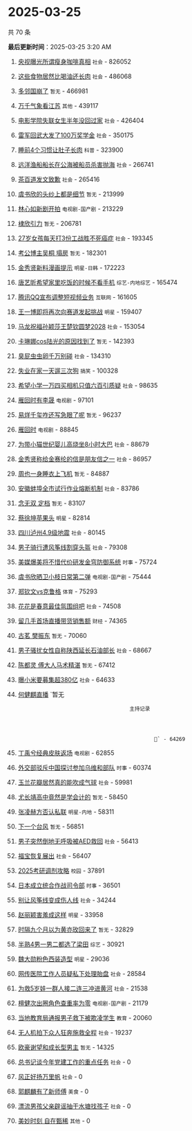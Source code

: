 # 2025-03-25

共 70 条


<!-- BEGIN -->

**最后更新时间**：2025-03-25 3:20 AM
1. [央视曝光所谓瘦身咖啡真相](https://m.weibo.cn/search?containerid=100103type%3D1%26t%3D10%26q%3D%23%E5%A4%AE%E8%A7%86%E6%9B%9D%E5%85%89%E6%89%80%E8%B0%93%E7%98%A6%E8%BA%AB%E5%92%96%E5%95%A1%E7%9C%9F%E7%9B%B8%23&stream_entry_id=31&isnewpage=1&extparam=seat%3D1%26c_type%3D31%26lcate%3D5001%26cate%3D5001%26band_rank%3D1%26realpos%3D1%26dgr%3D0%26flag%3D0%26q%3D%2523%25E5%25A4%25AE%25E8%25A7%2586%25E6%259B%259D%25E5%2585%2589%25E6%2589%2580%25E8%25B0%2593%25E7%2598%25A6%25E8%25BA%25AB%25E5%2592%2596%25E5%2595%25A1%25E7%259C%259F%25E7%259B%25B8%2523%26pos%3D0%26filter_type%3Drealtimehot%26stream_entry_id%3D31%26display_time%3D1742834021%26pre_seqid%3D174283402166301330195118) `社会` - 826052
2. [这些食物居然比喝油还长肉](https://m.weibo.cn/search?containerid=100103type%3D1%26t%3D10%26q%3D%23%E8%BF%99%E4%BA%9B%E9%A3%9F%E7%89%A9%E5%B1%85%E7%84%B6%E6%AF%94%E5%96%9D%E6%B2%B9%E8%BF%98%E9%95%BF%E8%82%89%23&stream_entry_id=31&isnewpage=1&extparam=seat%3D1%26c_type%3D31%26lcate%3D5001%26cate%3D5001%26band_rank%3D7%26realpos%3D7%26dgr%3D0%26flag%3D1%26q%3D%2523%25E8%25BF%2599%25E4%25BA%259B%25E9%25A3%259F%25E7%2589%25A9%25E5%25B1%2585%25E7%2584%25B6%25E6%25AF%2594%25E5%2596%259D%25E6%25B2%25B9%25E8%25BF%2598%25E9%2595%25BF%25E8%2582%2589%2523%26pos%3D6%26filter_type%3Drealtimehot%26stream_entry_id%3D31%26display_time%3D1742834021%26pre_seqid%3D174283402166301330195118) `社会` - 486068
3. [多邻国崩了](https://m.weibo.cn/search?containerid=100103type%3D1%26t%3D10%26q%3D%E5%A4%9A%E9%82%BB%E5%9B%BD%E5%B4%A9%E4%BA%86&stream_entry_id=31&isnewpage=1&extparam=seat%3D1%26c_type%3D31%26lcate%3D5001%26cate%3D5001%26band_rank%3D2%26realpos%3D2%26dgr%3D0%26flag%3D2%26q%3D%25E5%25A4%259A%25E9%2582%25BB%25E5%259B%25BD%25E5%25B4%25A9%25E4%25BA%2586%26pos%3D1%26filter_type%3Drealtimehot%26stream_entry_id%3D31%26display_time%3D1742834021%26pre_seqid%3D174283402166301330195118) `暂无` - 466981
4. [万千气象看江苏](https://m.weibo.cn/search?containerid=100103type%3D1%26t%3D10%26q%3D%23%E4%B8%87%E5%8D%83%E6%B0%94%E8%B1%A1%E7%9C%8B%E6%B1%9F%E8%8B%8F%23&stream_entry_id=31&isnewpage=1&extparam=seat%3D1%26c_type%3D31%26lcate%3D5001%26cate%3D5001%26band_rank%3D3%26realpos%3D3%26dgr%3D0%26flag%3D0%26q%3D%2523%25E4%25B8%2587%25E5%258D%2583%25E6%25B0%2594%25E8%25B1%25A1%25E7%259C%258B%25E6%25B1%259F%25E8%258B%258F%2523%26pos%3D2%26filter_type%3Drealtimehot%26stream_entry_id%3D31%26display_time%3D1742834021%26pre_seqid%3D174283402166301330195118) `其他` - 439117
5. [电影学院失联女生半年没回过家](https://m.weibo.cn/search?containerid=100103type%3D1%26t%3D10%26q%3D%23%E7%94%B5%E5%BD%B1%E5%AD%A6%E9%99%A2%E5%A4%B1%E8%81%94%E5%A5%B3%E7%94%9F%E5%8D%8A%E5%B9%B4%E6%B2%A1%E5%9B%9E%E8%BF%87%E5%AE%B6%23&stream_entry_id=31&isnewpage=1&extparam=seat%3D1%26c_type%3D31%26lcate%3D5001%26cate%3D5001%26band_rank%3D4%26realpos%3D4%26dgr%3D0%26flag%3D0%26q%3D%2523%25E7%2594%25B5%25E5%25BD%25B1%25E5%25AD%25A6%25E9%2599%25A2%25E5%25A4%25B1%25E8%2581%2594%25E5%25A5%25B3%25E7%2594%259F%25E5%258D%258A%25E5%25B9%25B4%25E6%25B2%25A1%25E5%259B%259E%25E8%25BF%2587%25E5%25AE%25B6%2523%26pos%3D3%26filter_type%3Drealtimehot%26stream_entry_id%3D31%26display_time%3D1742834021%26pre_seqid%3D174283402166301330195118) `社会` - 426404
6. [雷军回武大发了100万奖学金](https://m.weibo.cn/search?containerid=100103type%3D1%26t%3D10%26q%3D%23%E9%9B%B7%E5%86%9B%E5%9B%9E%E6%AD%A6%E5%A4%A7%E5%8F%91%E4%BA%86100%E4%B8%87%E5%A5%96%E5%AD%A6%E9%87%91%23&stream_entry_id=31&isnewpage=1&extparam=seat%3D1%26c_type%3D31%26lcate%3D5001%26cate%3D5001%26band_rank%3D5%26realpos%3D5%26dgr%3D0%26flag%3D1%26q%3D%2523%25E9%259B%25B7%25E5%2586%259B%25E5%259B%259E%25E6%25AD%25A6%25E5%25A4%25A7%25E5%258F%2591%25E4%25BA%2586100%25E4%25B8%2587%25E5%25A5%2596%25E5%25AD%25A6%25E9%2587%2591%2523%26pos%3D4%26filter_type%3Drealtimehot%26stream_entry_id%3D31%26display_time%3D1742834021%26pre_seqid%3D174283402166301330195118) `社会` - 350175
7. [睡前4个习惯让肚子长肉](https://m.weibo.cn/search?containerid=100103type%3D1%26t%3D10%26q%3D%23%E7%9D%A1%E5%89%8D4%E4%B8%AA%E4%B9%A0%E6%83%AF%E8%AE%A9%E8%82%9A%E5%AD%90%E9%95%BF%E8%82%89%23&stream_entry_id=31&isnewpage=1&extparam=seat%3D1%26c_type%3D31%26lcate%3D5001%26cate%3D5001%26band_rank%3D6%26realpos%3D6%26dgr%3D0%26flag%3D0%26q%3D%2523%25E7%259D%25A1%25E5%2589%258D4%25E4%25B8%25AA%25E4%25B9%25A0%25E6%2583%25AF%25E8%25AE%25A9%25E8%2582%259A%25E5%25AD%2590%25E9%2595%25BF%25E8%2582%2589%2523%26pos%3D5%26filter_type%3Drealtimehot%26stream_entry_id%3D31%26display_time%3D1742834021%26pre_seqid%3D174283402166301330195118) `科普` - 323900
8. [远洋渔船船长在公海被船员杀害抛海](https://m.weibo.cn/search?containerid=100103type%3D1%26t%3D10%26q%3D%23%E8%BF%9C%E6%B4%8B%E6%B8%94%E8%88%B9%E8%88%B9%E9%95%BF%E5%9C%A8%E5%85%AC%E6%B5%B7%E8%A2%AB%E8%88%B9%E5%91%98%E6%9D%80%E5%AE%B3%E6%8A%9B%E6%B5%B7%23&stream_entry_id=31&isnewpage=1&extparam=seat%3D1%26c_type%3D31%26lcate%3D5001%26cate%3D5001%26band_rank%3D16%26realpos%3D16%26dgr%3D0%26flag%3D1%26q%3D%2523%25E8%25BF%259C%25E6%25B4%258B%25E6%25B8%2594%25E8%2588%25B9%25E8%2588%25B9%25E9%2595%25BF%25E5%259C%25A8%25E5%2585%25AC%25E6%25B5%25B7%25E8%25A2%25AB%25E8%2588%25B9%25E5%2591%2598%25E6%259D%2580%25E5%25AE%25B3%25E6%258A%259B%25E6%25B5%25B7%2523%26pos%3D15%26filter_type%3Drealtimehot%26stream_entry_id%3D31%26display_time%3D1742834021%26pre_seqid%3D174283402166301330195118) `社会` - 266741
9. [茶百道发文致歉](https://m.weibo.cn/search?containerid=100103type%3D1%26t%3D10%26q%3D%23%E8%8C%B6%E7%99%BE%E9%81%93%E5%8F%91%E6%96%87%E8%87%B4%E6%AD%89%23&stream_entry_id=31&isnewpage=1&extparam=seat%3D1%26c_type%3D31%26lcate%3D5001%26cate%3D5001%26band_rank%3D8%26realpos%3D8%26dgr%3D0%26flag%3D0%26q%3D%2523%25E8%258C%25B6%25E7%2599%25BE%25E9%2581%2593%25E5%258F%2591%25E6%2596%2587%25E8%2587%25B4%25E6%25AD%2589%2523%26pos%3D7%26filter_type%3Drealtimehot%26stream_entry_id%3D31%26display_time%3D1742834021%26pre_seqid%3D174283402166301330195118) `社会` - 265416
10. [虞书欣的头纱上都是细节](https://m.weibo.cn/search?containerid=100103type%3D1%26t%3D10%26q%3D%E8%99%9E%E4%B9%A6%E6%AC%A3%E7%9A%84%E5%A4%B4%E7%BA%B1%E4%B8%8A%E9%83%BD%E6%98%AF%E7%BB%86%E8%8A%82&stream_entry_id=31&isnewpage=1&extparam=seat%3D1%26c_type%3D31%26lcate%3D5001%26cate%3D5001%26band_rank%3D9%26realpos%3D9%26dgr%3D0%26flag%3D2%26q%3D%25E8%2599%259E%25E4%25B9%25A6%25E6%25AC%25A3%25E7%259A%2584%25E5%25A4%25B4%25E7%25BA%25B1%25E4%25B8%258A%25E9%2583%25BD%25E6%2598%25AF%25E7%25BB%2586%25E8%258A%2582%26pos%3D8%26filter_type%3Drealtimehot%26stream_entry_id%3D31%26display_time%3D1742834021%26pre_seqid%3D174283402166301330195118) `暂无` - 213999
11. [林心如新剧开拍](https://m.weibo.cn/search?containerid=100103type%3D1%26t%3D10%26q%3D%23%E6%9E%97%E5%BF%83%E5%A6%82%E6%96%B0%E5%89%A7%E5%BC%80%E6%8B%8D%23&stream_entry_id=31&isnewpage=1&extparam=seat%3D1%26c_type%3D31%26lcate%3D5001%26cate%3D5001%26band_rank%3D10%26realpos%3D10%26dgr%3D0%26flag%3D1%26q%3D%2523%25E6%259E%2597%25E5%25BF%2583%25E5%25A6%2582%25E6%2596%25B0%25E5%2589%25A7%25E5%25BC%2580%25E6%258B%258D%2523%26pos%3D9%26filter_type%3Drealtimehot%26stream_entry_id%3D31%26display_time%3D1742834021%26pre_seqid%3D174283402166301330195118) `电视剧-国产剧` - 213229
12. [棣欣引力](https://m.weibo.cn/search?containerid=100103type%3D1%26t%3D10%26q%3D%E6%A3%A3%E6%AC%A3%E5%BC%95%E5%8A%9B&stream_entry_id=31&isnewpage=1&extparam=seat%3D1%26c_type%3D31%26lcate%3D5001%26cate%3D5001%26band_rank%3D11%26realpos%3D11%26dgr%3D0%26flag%3D2%26q%3D%25E6%25A3%25A3%25E6%25AC%25A3%25E5%25BC%2595%25E5%258A%259B%26pos%3D10%26filter_type%3Drealtimehot%26stream_entry_id%3D31%26display_time%3D1742834021%26pre_seqid%3D174283402166301330195118) `暂无` - 206781
13. [27岁女孩每天打3份工战胜不死癌症](https://m.weibo.cn/search?containerid=100103type%3D1%26t%3D10%26q%3D%2327%E5%B2%81%E5%A5%B3%E5%AD%A9%E6%AF%8F%E5%A4%A9%E6%89%933%E4%BB%BD%E5%B7%A5%E6%88%98%E8%83%9C%E4%B8%8D%E6%AD%BB%E7%99%8C%E7%97%87%23&stream_entry_id=31&isnewpage=1&extparam=seat%3D1%26c_type%3D31%26lcate%3D5001%26cate%3D5001%26band_rank%3D12%26realpos%3D12%26dgr%3D0%26flag%3D2%26q%3D%252327%25E5%25B2%2581%25E5%25A5%25B3%25E5%25AD%25A9%25E6%25AF%258F%25E5%25A4%25A9%25E6%2589%25933%25E4%25BB%25BD%25E5%25B7%25A5%25E6%2588%2598%25E8%2583%259C%25E4%25B8%258D%25E6%25AD%25BB%25E7%2599%258C%25E7%2597%2587%2523%26pos%3D11%26filter_type%3Drealtimehot%26stream_entry_id%3D31%26display_time%3D1742834021%26pre_seqid%3D174283402166301330195118) `社会` - 193345
14. [考公博主吴桐 塌房](https://m.weibo.cn/search?containerid=100103type%3D1%26t%3D10%26q%3D%E8%80%83%E5%85%AC%E5%8D%9A%E4%B8%BB%E5%90%B4%E6%A1%90+%E5%A1%8C%E6%88%BF&stream_entry_id=31&isnewpage=1&extparam=seat%3D1%26c_type%3D31%26lcate%3D5001%26cate%3D5001%26band_rank%3D13%26realpos%3D13%26dgr%3D0%26flag%3D2%26q%3D%25E8%2580%2583%25E5%2585%25AC%25E5%258D%259A%25E4%25B8%25BB%25E5%2590%25B4%25E6%25A1%2590%2520%25E5%25A1%258C%25E6%2588%25BF%26pos%3D12%26filter_type%3Drealtimehot%26stream_entry_id%3D31%26display_time%3D1742834021%26pre_seqid%3D174283402166301330195118) `暂无` - 182301
15. [金秀贤新料漫画提示](https://m.weibo.cn/search?containerid=100103type%3D1%26t%3D10%26q%3D%23%E9%87%91%E7%A7%80%E8%B4%A4%E6%96%B0%E6%96%99%E6%BC%AB%E7%94%BB%E6%8F%90%E7%A4%BA%23&stream_entry_id=31&isnewpage=1&extparam=seat%3D1%26c_type%3D31%26lcate%3D5001%26cate%3D5001%26band_rank%3D14%26realpos%3D14%26dgr%3D0%26flag%3D0%26q%3D%2523%25E9%2587%2591%25E7%25A7%2580%25E8%25B4%25A4%25E6%2596%25B0%25E6%2596%2599%25E6%25BC%25AB%25E7%2594%25BB%25E6%258F%2590%25E7%25A4%25BA%2523%26pos%3D13%26filter_type%3Drealtimehot%26stream_entry_id%3D31%26display_time%3D1742834021%26pre_seqid%3D174283402166301330195118) `明星-日韩` - 172223
16. [唐艺昕希望家里吃饭的时候不看手机](https://m.weibo.cn/search?containerid=100103type%3D1%26t%3D10%26q%3D%E5%94%90%E8%89%BA%E6%98%95%E5%B8%8C%E6%9C%9B%E5%AE%B6%E9%87%8C%E5%90%83%E9%A5%AD%E7%9A%84%E6%97%B6%E5%80%99%E4%B8%8D%E7%9C%8B%E6%89%8B%E6%9C%BA&stream_entry_id=31&isnewpage=1&extparam=seat%3D1%26c_type%3D31%26lcate%3D5001%26cate%3D5001%26band_rank%3D15%26realpos%3D15%26dgr%3D0%26flag%3D0%26q%3D%25E5%2594%2590%25E8%2589%25BA%25E6%2598%2595%25E5%25B8%258C%25E6%259C%259B%25E5%25AE%25B6%25E9%2587%258C%25E5%2590%2583%25E9%25A5%25AD%25E7%259A%2584%25E6%2597%25B6%25E5%2580%2599%25E4%25B8%258D%25E7%259C%258B%25E6%2589%258B%25E6%259C%25BA%26pos%3D14%26filter_type%3Drealtimehot%26stream_entry_id%3D31%26display_time%3D1742834021%26pre_seqid%3D174283402166301330195118) `综艺-内地综艺` - 165474
17. [腾讯QQ宣布调整短视频业务](https://m.weibo.cn/search?containerid=100103type%3D1%26t%3D10%26q%3D%23%E8%85%BE%E8%AE%AFQQ%E5%AE%A3%E5%B8%83%E8%B0%83%E6%95%B4%E7%9F%AD%E8%A7%86%E9%A2%91%E4%B8%9A%E5%8A%A1%23&stream_entry_id=31&isnewpage=1&extparam=seat%3D1%26c_type%3D31%26lcate%3D5001%26cate%3D5001%26band_rank%3D17%26realpos%3D17%26dgr%3D0%26flag%3D1%26q%3D%2523%25E8%2585%25BE%25E8%25AE%25AFQQ%25E5%25AE%25A3%25E5%25B8%2583%25E8%25B0%2583%25E6%2595%25B4%25E7%259F%25AD%25E8%25A7%2586%25E9%25A2%2591%25E4%25B8%259A%25E5%258A%25A1%2523%26pos%3D16%26filter_type%3Drealtimehot%26stream_entry_id%3D31%26display_time%3D1742834021%26pre_seqid%3D174283402166301330195118) `互联网` - 161605
18. [王一博即将再次向赛道发起挑战](https://m.weibo.cn/search?containerid=100103type%3D1%26t%3D10%26q%3D%23%E7%8E%8B%E4%B8%80%E5%8D%9A%E5%8D%B3%E5%B0%86%E5%86%8D%E6%AC%A1%E5%90%91%E8%B5%9B%E9%81%93%E5%8F%91%E8%B5%B7%E6%8C%91%E6%88%98%23&stream_entry_id=31&isnewpage=1&extparam=seat%3D1%26c_type%3D31%26lcate%3D5001%26cate%3D5001%26band_rank%3D18%26realpos%3D18%26dgr%3D0%26flag%3D1%26q%3D%2523%25E7%258E%258B%25E4%25B8%2580%25E5%258D%259A%25E5%258D%25B3%25E5%25B0%2586%25E5%2586%258D%25E6%25AC%25A1%25E5%2590%2591%25E8%25B5%259B%25E9%2581%2593%25E5%258F%2591%25E8%25B5%25B7%25E6%258C%2591%25E6%2588%2598%2523%26pos%3D17%26filter_type%3Drealtimehot%26stream_entry_id%3D31%26display_time%3D1742834021%26pre_seqid%3D174283402166301330195118) `明星` - 159407
19. [马龙祝福孙颖莎王楚钦圆梦2028](https://m.weibo.cn/search?containerid=100103type%3D1%26t%3D10%26q%3D%23%E9%A9%AC%E9%BE%99%E7%A5%9D%E7%A6%8F%E5%AD%99%E9%A2%96%E8%8E%8E%E7%8E%8B%E6%A5%9A%E9%92%A6%E5%9C%86%E6%A2%A62028%23&stream_entry_id=31&isnewpage=1&extparam=seat%3D1%26c_type%3D31%26lcate%3D5001%26cate%3D5001%26band_rank%3D19%26realpos%3D19%26dgr%3D0%26flag%3D0%26q%3D%2523%25E9%25A9%25AC%25E9%25BE%2599%25E7%25A5%259D%25E7%25A6%258F%25E5%25AD%2599%25E9%25A2%2596%25E8%258E%258E%25E7%258E%258B%25E6%25A5%259A%25E9%2592%25A6%25E5%259C%2586%25E6%25A2%25A62028%2523%26pos%3D18%26filter_type%3Drealtimehot%26stream_entry_id%3D31%26display_time%3D1742834021%26pre_seqid%3D174283402166301330195118) `社会` - 153054
20. [卡琳娜cos陆光的原因找到了](https://m.weibo.cn/search?containerid=100103type%3D1%26t%3D10%26q%3D%E5%8D%A1%E7%90%B3%E5%A8%9Ccos%E9%99%86%E5%85%89%E7%9A%84%E5%8E%9F%E5%9B%A0%E6%89%BE%E5%88%B0%E4%BA%86&stream_entry_id=31&isnewpage=1&extparam=seat%3D1%26c_type%3D31%26lcate%3D5001%26cate%3D5001%26band_rank%3D20%26realpos%3D20%26dgr%3D0%26flag%3D0%26q%3D%25E5%258D%25A1%25E7%2590%25B3%25E5%25A8%259Ccos%25E9%2599%2586%25E5%2585%2589%25E7%259A%2584%25E5%258E%259F%25E5%259B%25A0%25E6%2589%25BE%25E5%2588%25B0%25E4%25BA%2586%26pos%3D19%26filter_type%3Drealtimehot%26stream_entry_id%3D31%26display_time%3D1742834021%26pre_seqid%3D174283402166301330195118) `暂无` - 142393
21. [臭屁虫虫卵千万别碰](https://m.weibo.cn/search?containerid=100103type%3D1%26t%3D10%26q%3D%23%E8%87%AD%E5%B1%81%E8%99%AB%E8%99%AB%E5%8D%B5%E5%8D%83%E4%B8%87%E5%88%AB%E7%A2%B0%23&stream_entry_id=31&isnewpage=1&extparam=seat%3D1%26c_type%3D31%26lcate%3D5001%26cate%3D5001%26band_rank%3D21%26realpos%3D21%26dgr%3D0%26flag%3D0%26q%3D%2523%25E8%2587%25AD%25E5%25B1%2581%25E8%2599%25AB%25E8%2599%25AB%25E5%258D%25B5%25E5%258D%2583%25E4%25B8%2587%25E5%2588%25AB%25E7%25A2%25B0%2523%26pos%3D20%26filter_type%3Drealtimehot%26stream_entry_id%3D31%26display_time%3D1742834021%26pre_seqid%3D174283402166301330195118) `社会` - 134310
22. [失业在家一天遛三次狗](https://m.weibo.cn/search?containerid=100103type%3D1%26t%3D10%26q%3D%23%E5%A4%B1%E4%B8%9A%E5%9C%A8%E5%AE%B6%E4%B8%80%E5%A4%A9%E9%81%9B%E4%B8%89%E6%AC%A1%E7%8B%97%23&stream_entry_id=31&isnewpage=1&extparam=seat%3D1%26c_type%3D31%26lcate%3D5001%26cate%3D5001%26band_rank%3D22%26realpos%3D22%26dgr%3D0%26flag%3D0%26q%3D%2523%25E5%25A4%25B1%25E4%25B8%259A%25E5%259C%25A8%25E5%25AE%25B6%25E4%25B8%2580%25E5%25A4%25A9%25E9%2581%259B%25E4%25B8%2589%25E6%25AC%25A1%25E7%258B%2597%2523%26pos%3D21%26filter_type%3Drealtimehot%26stream_entry_id%3D31%26display_time%3D1742834021%26pre_seqid%3D174283402166301330195118) `搞笑` - 100328
23. [希望小学一万四买相机只值六百引质疑](https://m.weibo.cn/search?containerid=100103type%3D1%26t%3D10%26q%3D%23%E5%B8%8C%E6%9C%9B%E5%B0%8F%E5%AD%A6%E4%B8%80%E4%B8%87%E5%9B%9B%E4%B9%B0%E7%9B%B8%E6%9C%BA%E5%8F%AA%E5%80%BC%E5%85%AD%E7%99%BE%E5%BC%95%E8%B4%A8%E7%96%91%23&stream_entry_id=31&isnewpage=1&extparam=seat%3D1%26c_type%3D31%26lcate%3D5001%26cate%3D5001%26band_rank%3D23%26realpos%3D23%26dgr%3D0%26flag%3D0%26q%3D%2523%25E5%25B8%258C%25E6%259C%259B%25E5%25B0%258F%25E5%25AD%25A6%25E4%25B8%2580%25E4%25B8%2587%25E5%259B%259B%25E4%25B9%25B0%25E7%259B%25B8%25E6%259C%25BA%25E5%258F%25AA%25E5%2580%25BC%25E5%2585%25AD%25E7%2599%25BE%25E5%25BC%2595%25E8%25B4%25A8%25E7%2596%2591%2523%26pos%3D22%26filter_type%3Drealtimehot%26stream_entry_id%3D31%26display_time%3D1742834021%26pre_seqid%3D174283402166301330195118) `社会` - 98635
24. [雁回时有李晟](https://m.weibo.cn/search?containerid=100103type%3D1%26t%3D10%26q%3D%23%E9%9B%81%E5%9B%9E%E6%97%B6%E6%9C%89%E6%9D%8E%E6%99%9F%23&stream_entry_id=31&isnewpage=1&extparam=seat%3D1%26c_type%3D31%26lcate%3D5001%26cate%3D5001%26band_rank%3D24%26realpos%3D24%26dgr%3D0%26flag%3D0%26q%3D%2523%25E9%259B%2581%25E5%259B%259E%25E6%2597%25B6%25E6%259C%2589%25E6%259D%258E%25E6%2599%259F%2523%26pos%3D23%26filter_type%3Drealtimehot%26stream_entry_id%3D31%26display_time%3D1742834021%26pre_seqid%3D174283402166301330195118) `电视剧` - 97101
25. [易烊千玺咋还写急眼了呢](https://m.weibo.cn/search?containerid=100103type%3D1%26t%3D10%26q%3D%E6%98%93%E7%83%8A%E5%8D%83%E7%8E%BA%E5%92%8B%E8%BF%98%E5%86%99%E6%80%A5%E7%9C%BC%E4%BA%86%E5%91%A2&stream_entry_id=31&isnewpage=1&extparam=seat%3D1%26c_type%3D31%26lcate%3D5001%26cate%3D5001%26band_rank%3D25%26realpos%3D25%26dgr%3D0%26flag%3D0%26q%3D%25E6%2598%2593%25E7%2583%258A%25E5%258D%2583%25E7%258E%25BA%25E5%2592%258B%25E8%25BF%2598%25E5%2586%2599%25E6%2580%25A5%25E7%259C%25BC%25E4%25BA%2586%25E5%2591%25A2%26pos%3D24%26filter_type%3Drealtimehot%26stream_entry_id%3D31%26display_time%3D1742834021%26pre_seqid%3D174283402166301330195118) `暂无` - 96237
26. [雁回时](https://m.weibo.cn/search?containerid=100103type%3D1%26t%3D10%26q%3D%E9%9B%81%E5%9B%9E%E6%97%B6&stream_entry_id=31&isnewpage=1&extparam=seat%3D1%26c_type%3D31%26lcate%3D5001%26cate%3D5001%26band_rank%3D26%26realpos%3D26%26dgr%3D0%26flag%3D0%26q%3D%25E9%259B%2581%25E5%259B%259E%25E6%2597%25B6%26pos%3D25%26filter_type%3Drealtimehot%26stream_entry_id%3D31%26display_time%3D1742834021%26pre_seqid%3D174283402166301330195118) `电视剧` - 88845
27. [为带小猫世纪婴儿高烧坐8小时大巴](https://m.weibo.cn/search?containerid=100103type%3D1%26t%3D10%26q%3D%23%E4%B8%BA%E5%B8%A6%E5%B0%8F%E7%8C%AB%E4%B8%96%E7%BA%AA%E5%A9%B4%E5%84%BF%E9%AB%98%E7%83%A7%E5%9D%908%E5%B0%8F%E6%97%B6%E5%A4%A7%E5%B7%B4%23&stream_entry_id=31&isnewpage=1&extparam=seat%3D1%26c_type%3D31%26lcate%3D5001%26cate%3D5001%26band_rank%3D27%26realpos%3D27%26dgr%3D0%26flag%3D0%26q%3D%2523%25E4%25B8%25BA%25E5%25B8%25A6%25E5%25B0%258F%25E7%258C%25AB%25E4%25B8%2596%25E7%25BA%25AA%25E5%25A9%25B4%25E5%2584%25BF%25E9%25AB%2598%25E7%2583%25A7%25E5%259D%25908%25E5%25B0%258F%25E6%2597%25B6%25E5%25A4%25A7%25E5%25B7%25B4%2523%26pos%3D26%26filter_type%3Drealtimehot%26stream_entry_id%3D31%26display_time%3D1742834021%26pre_seqid%3D174283402166301330195118) `社会` - 88679
28. [金秀贤称给金赛纶的信是朋友信之一](https://m.weibo.cn/search?containerid=100103type%3D1%26t%3D10%26q%3D%23%E9%87%91%E7%A7%80%E8%B4%A4%E7%A7%B0%E7%BB%99%E9%87%91%E8%B5%9B%E7%BA%B6%E7%9A%84%E4%BF%A1%E6%98%AF%E6%9C%8B%E5%8F%8B%E4%BF%A1%E4%B9%8B%E4%B8%80%23&stream_entry_id=31&isnewpage=1&extparam=seat%3D1%26c_type%3D31%26lcate%3D5001%26cate%3D5001%26band_rank%3D28%26realpos%3D28%26dgr%3D0%26flag%3D0%26q%3D%2523%25E9%2587%2591%25E7%25A7%2580%25E8%25B4%25A4%25E7%25A7%25B0%25E7%25BB%2599%25E9%2587%2591%25E8%25B5%259B%25E7%25BA%25B6%25E7%259A%2584%25E4%25BF%25A1%25E6%2598%25AF%25E6%259C%258B%25E5%258F%258B%25E4%25BF%25A1%25E4%25B9%258B%25E4%25B8%2580%2523%26pos%3D27%26filter_type%3Drealtimehot%26stream_entry_id%3D31%26display_time%3D1742834021%26pre_seqid%3D174283402166301330195118) `社会` - 86957
29. [周也一身睡衣上飞机](https://m.weibo.cn/search?containerid=100103type%3D1%26t%3D10%26q%3D%E5%91%A8%E4%B9%9F%E4%B8%80%E8%BA%AB%E7%9D%A1%E8%A1%A3%E4%B8%8A%E9%A3%9E%E6%9C%BA&stream_entry_id=31&isnewpage=1&extparam=seat%3D1%26c_type%3D31%26lcate%3D5001%26cate%3D5001%26band_rank%3D29%26realpos%3D29%26dgr%3D0%26flag%3D0%26q%3D%25E5%2591%25A8%25E4%25B9%259F%25E4%25B8%2580%25E8%25BA%25AB%25E7%259D%25A1%25E8%25A1%25A3%25E4%25B8%258A%25E9%25A3%259E%25E6%259C%25BA%26pos%3D28%26filter_type%3Drealtimehot%26stream_entry_id%3D31%26display_time%3D1742834021%26pre_seqid%3D174283402166301330195118) `暂无` - 84887
30. [安徽蚌埠全市试行作业熔断机制](https://m.weibo.cn/search?containerid=100103type%3D1%26t%3D10%26q%3D%23%E5%AE%89%E5%BE%BD%E8%9A%8C%E5%9F%A0%E5%85%A8%E5%B8%82%E8%AF%95%E8%A1%8C%E4%BD%9C%E4%B8%9A%E7%86%94%E6%96%AD%E6%9C%BA%E5%88%B6%23&stream_entry_id=31&isnewpage=1&extparam=seat%3D1%26q%3D%2523%25E5%25AE%2589%25E5%25BE%25BD%25E8%259A%258C%25E5%259F%25A0%25E5%2585%25A8%25E5%25B8%2582%25E8%25AF%2595%25E8%25A1%258C%25E4%25BD%259C%25E4%25B8%259A%25E7%2586%2594%25E6%2596%25AD%25E6%259C%25BA%25E5%2588%25B6%2523%26stream_entry_id%3D31%26band_rank%3D15%26realpos%3D15%26flag%3D1%26filter_type%3Drealtimehot%26dgr%3D0%26c_type%3D31%26lcate%3D5001%26pos%3D15%26cate%3D5001%26display_time%3D1742837045%26pre_seqid%3D1742837045342045471866) `社会` - 83786
31. [念无双 定档](https://m.weibo.cn/search?containerid=100103type%3D1%26t%3D10%26q%3D%E5%BF%B5%E6%97%A0%E5%8F%8C+%E5%AE%9A%E6%A1%A3&stream_entry_id=31&isnewpage=1&extparam=seat%3D1%26c_type%3D31%26lcate%3D5001%26cate%3D5001%26band_rank%3D30%26realpos%3D30%26dgr%3D0%26flag%3D0%26q%3D%25E5%25BF%25B5%25E6%2597%25A0%25E5%258F%258C%2520%25E5%25AE%259A%25E6%25A1%25A3%26pos%3D29%26filter_type%3Drealtimehot%26stream_entry_id%3D31%26display_time%3D1742834021%26pre_seqid%3D174283402166301330195118) `暂无` - 83107
32. [蔡徐坤苹果头](https://m.weibo.cn/search?containerid=100103type%3D1%26t%3D10%26q%3D%E8%94%A1%E5%BE%90%E5%9D%A4%E8%8B%B9%E6%9E%9C%E5%A4%B4&stream_entry_id=31&isnewpage=1&extparam=seat%3D1%26c_type%3D31%26lcate%3D5001%26cate%3D5001%26band_rank%3D31%26realpos%3D31%26dgr%3D0%26flag%3D0%26q%3D%25E8%2594%25A1%25E5%25BE%2590%25E5%259D%25A4%25E8%258B%25B9%25E6%259E%259C%25E5%25A4%25B4%26pos%3D30%26filter_type%3Drealtimehot%26stream_entry_id%3D31%26display_time%3D1742834021%26pre_seqid%3D174283402166301330195118) `明星` - 82814
33. [四川泸州4.9级地震](https://m.weibo.cn/search?containerid=100103type%3D1%26t%3D10%26q%3D%23%E5%9B%9B%E5%B7%9D%E6%B3%B8%E5%B7%9E4.9%E7%BA%A7%E5%9C%B0%E9%9C%87%23&stream_entry_id=31&isnewpage=1&extparam=seat%3D1%26c_type%3D31%26lcate%3D5001%26cate%3D5001%26band_rank%3D32%26realpos%3D32%26dgr%3D0%26flag%3D0%26q%3D%2523%25E5%259B%259B%25E5%25B7%259D%25E6%25B3%25B8%25E5%25B7%259E4.9%25E7%25BA%25A7%25E5%259C%25B0%25E9%259C%2587%2523%26pos%3D31%26filter_type%3Drealtimehot%26stream_entry_id%3D31%26display_time%3D1742834021%26pre_seqid%3D174283402166301330195118) `社会` - 80145
34. [男子骑行遭风筝线割穿头盔](https://m.weibo.cn/search?containerid=100103type%3D1%26t%3D10%26q%3D%23%E7%94%B7%E5%AD%90%E9%AA%91%E8%A1%8C%E9%81%AD%E9%A3%8E%E7%AD%9D%E7%BA%BF%E5%89%B2%E7%A9%BF%E5%A4%B4%E7%9B%94%23&stream_entry_id=31&isnewpage=1&extparam=seat%3D1%26c_type%3D31%26lcate%3D5001%26cate%3D5001%26band_rank%3D33%26realpos%3D33%26dgr%3D0%26flag%3D0%26q%3D%2523%25E7%2594%25B7%25E5%25AD%2590%25E9%25AA%2591%25E8%25A1%258C%25E9%2581%25AD%25E9%25A3%258E%25E7%25AD%259D%25E7%25BA%25BF%25E5%2589%25B2%25E7%25A9%25BF%25E5%25A4%25B4%25E7%259B%2594%2523%26pos%3D32%26filter_type%3Drealtimehot%26stream_entry_id%3D31%26display_time%3D1742834021%26pre_seqid%3D174283402166301330195118) `社会` - 79308
35. [美媒爆美将不惜代价研发金穹防御系统](https://m.weibo.cn/search?containerid=100103type%3D1%26t%3D10%26q%3D%23%E7%BE%8E%E5%AA%92%E7%88%86%E7%BE%8E%E5%B0%86%E4%B8%8D%E6%83%9C%E4%BB%A3%E4%BB%B7%E7%A0%94%E5%8F%91%E9%87%91%E7%A9%B9%E9%98%B2%E5%BE%A1%E7%B3%BB%E7%BB%9F%23&stream_entry_id=31&isnewpage=1&extparam=seat%3D1%26c_type%3D31%26lcate%3D5001%26cate%3D5001%26band_rank%3D34%26realpos%3D34%26dgr%3D0%26flag%3D0%26q%3D%2523%25E7%25BE%258E%25E5%25AA%2592%25E7%2588%2586%25E7%25BE%258E%25E5%25B0%2586%25E4%25B8%258D%25E6%2583%259C%25E4%25BB%25A3%25E4%25BB%25B7%25E7%25A0%2594%25E5%258F%2591%25E9%2587%2591%25E7%25A9%25B9%25E9%2598%25B2%25E5%25BE%25A1%25E7%25B3%25BB%25E7%25BB%259F%2523%26pos%3D33%26filter_type%3Drealtimehot%26stream_entry_id%3D31%26display_time%3D1742834021%26pre_seqid%3D174283402166301330195118) `时事` - 75724
36. [虞书欣晒卫小枝日常第二弹](https://m.weibo.cn/search?containerid=100103type%3D1%26t%3D10%26q%3D%23%E8%99%9E%E4%B9%A6%E6%AC%A3%E6%99%92%E5%8D%AB%E5%B0%8F%E6%9E%9D%E6%97%A5%E5%B8%B8%E7%AC%AC%E4%BA%8C%E5%BC%B9%23&stream_entry_id=31&isnewpage=1&extparam=seat%3D1%26c_type%3D31%26lcate%3D5001%26cate%3D5001%26band_rank%3D35%26realpos%3D35%26dgr%3D0%26flag%3D1%26q%3D%2523%25E8%2599%259E%25E4%25B9%25A6%25E6%25AC%25A3%25E6%2599%2592%25E5%258D%25AB%25E5%25B0%258F%25E6%259E%259D%25E6%2597%25A5%25E5%25B8%25B8%25E7%25AC%25AC%25E4%25BA%258C%25E5%25BC%25B9%2523%26pos%3D34%26filter_type%3Drealtimehot%26stream_entry_id%3D31%26display_time%3D1742834021%26pre_seqid%3D174283402166301330195118) `电视剧-国产剧` - 75444
37. [郑钦文vs克鲁格](https://m.weibo.cn/search?containerid=100103type%3D1%26t%3D10%26q%3D%23%E9%83%91%E9%92%A6%E6%96%87vs%E5%85%8B%E9%B2%81%E6%A0%BC%23&stream_entry_id=31&isnewpage=1&extparam=seat%3D1%26q%3D%2523%25E9%2583%2591%25E9%2592%25A6%25E6%2596%2587vs%25E5%2585%258B%25E9%25B2%2581%25E6%25A0%25BC%2523%26stream_entry_id%3D31%26band_rank%3D24%26realpos%3D24%26flag%3D1%26filter_type%3Drealtimehot%26dgr%3D0%26c_type%3D31%26lcate%3D5001%26pos%3D24%26cate%3D5001%26display_time%3D1742837045%26pre_seqid%3D1742837045342045471866) `体育` - 75293
38. [花花是春意最佳氛围组吧](https://m.weibo.cn/search?containerid=100103type%3D1%26t%3D10%26q%3D%23%E8%8A%B1%E8%8A%B1%E6%98%AF%E6%98%A5%E6%84%8F%E6%9C%80%E4%BD%B3%E6%B0%9B%E5%9B%B4%E7%BB%84%E5%90%A7%23&stream_entry_id=31&isnewpage=1&extparam=seat%3D1%26c_type%3D31%26lcate%3D5001%26cate%3D5001%26band_rank%3D36%26realpos%3D36%26dgr%3D0%26flag%3D1%26q%3D%2523%25E8%258A%25B1%25E8%258A%25B1%25E6%2598%25AF%25E6%2598%25A5%25E6%2584%258F%25E6%259C%2580%25E4%25BD%25B3%25E6%25B0%259B%25E5%259B%25B4%25E7%25BB%2584%25E5%2590%25A7%2523%26pos%3D35%26filter_type%3Drealtimehot%26stream_entry_id%3D31%26display_time%3D1742834021%26pre_seqid%3D174283402166301330195118) `社会` - 74508
39. [留几手首场直播带货销售额](https://m.weibo.cn/search?containerid=100103type%3D1%26t%3D10%26q%3D%23%E7%95%99%E5%87%A0%E6%89%8B%E9%A6%96%E5%9C%BA%E7%9B%B4%E6%92%AD%E5%B8%A6%E8%B4%A7%E9%94%80%E5%94%AE%E9%A2%9D%23&stream_entry_id=31&isnewpage=1&extparam=seat%3D1%26c_type%3D31%26lcate%3D5001%26cate%3D5001%26band_rank%3D37%26realpos%3D37%26dgr%3D0%26flag%3D0%26q%3D%2523%25E7%2595%2599%25E5%2587%25A0%25E6%2589%258B%25E9%25A6%2596%25E5%259C%25BA%25E7%259B%25B4%25E6%2592%25AD%25E5%25B8%25A6%25E8%25B4%25A7%25E9%2594%2580%25E5%2594%25AE%25E9%25A2%259D%2523%26pos%3D36%26filter_type%3Drealtimehot%26stream_entry_id%3D31%26display_time%3D1742834021%26pre_seqid%3D174283402166301330195118) `财经` - 74365
40. [古茗 樊振东](https://m.weibo.cn/search?containerid=100103type%3D1%26t%3D10%26q%3D%E5%8F%A4%E8%8C%97+%E6%A8%8A%E6%8C%AF%E4%B8%9C&stream_entry_id=31&isnewpage=1&extparam=seat%3D1%26c_type%3D31%26lcate%3D5001%26cate%3D5001%26band_rank%3D38%26realpos%3D38%26dgr%3D0%26flag%3D0%26q%3D%25E5%258F%25A4%25E8%258C%2597%2520%25E6%25A8%258A%25E6%258C%25AF%25E4%25B8%259C%26pos%3D37%26filter_type%3Drealtimehot%26stream_entry_id%3D31%26display_time%3D1742834021%26pre_seqid%3D174283402166301330195118) `暂无` - 70060
41. [男子骚扰女性自称陕西延长石油部长](https://m.weibo.cn/search?containerid=100103type%3D1%26t%3D10%26q%3D%23%E7%94%B7%E5%AD%90%E9%AA%9A%E6%89%B0%E5%A5%B3%E6%80%A7%E8%87%AA%E7%A7%B0%E9%99%95%E8%A5%BF%E5%BB%B6%E9%95%BF%E7%9F%B3%E6%B2%B9%E9%83%A8%E9%95%BF%23&stream_entry_id=31&isnewpage=1&extparam=seat%3D1%26c_type%3D31%26lcate%3D5001%26cate%3D5001%26band_rank%3D39%26realpos%3D39%26dgr%3D0%26flag%3D1%26q%3D%2523%25E7%2594%25B7%25E5%25AD%2590%25E9%25AA%259A%25E6%2589%25B0%25E5%25A5%25B3%25E6%2580%25A7%25E8%2587%25AA%25E7%25A7%25B0%25E9%2599%2595%25E8%25A5%25BF%25E5%25BB%25B6%25E9%2595%25BF%25E7%259F%25B3%25E6%25B2%25B9%25E9%2583%25A8%25E9%2595%25BF%2523%26pos%3D38%26filter_type%3Drealtimehot%26stream_entry_id%3D31%26display_time%3D1742834021%26pre_seqid%3D174283402166301330195118) `社会` - 68667
42. [陈都灵 傅大人马术精湛](https://m.weibo.cn/search?containerid=100103type%3D1%26t%3D10%26q%3D%E9%99%88%E9%83%BD%E7%81%B5+%E5%82%85%E5%A4%A7%E4%BA%BA%E9%A9%AC%E6%9C%AF%E7%B2%BE%E6%B9%9B&stream_entry_id=31&isnewpage=1&extparam=seat%3D1%26c_type%3D31%26lcate%3D5001%26cate%3D5001%26band_rank%3D40%26realpos%3D40%26dgr%3D0%26flag%3D1%26q%3D%25E9%2599%2588%25E9%2583%25BD%25E7%2581%25B5%2520%25E5%2582%2585%25E5%25A4%25A7%25E4%25BA%25BA%25E9%25A9%25AC%25E6%259C%25AF%25E7%25B2%25BE%25E6%25B9%259B%26pos%3D39%26filter_type%3Drealtimehot%26stream_entry_id%3D31%26display_time%3D1742834021%26pre_seqid%3D174283402166301330195118) `暂无` - 67412
43. [曝小米要募集超380亿](https://m.weibo.cn/search?containerid=100103type%3D1%26t%3D10%26q%3D%23%E6%9B%9D%E5%B0%8F%E7%B1%B3%E8%A6%81%E5%8B%9F%E9%9B%86%E8%B6%85380%E4%BA%BF%23&stream_entry_id=31&isnewpage=1&extparam=seat%3D1%26c_type%3D31%26lcate%3D5001%26cate%3D5001%26band_rank%3D41%26realpos%3D41%26dgr%3D0%26flag%3D0%26q%3D%2523%25E6%259B%259D%25E5%25B0%258F%25E7%25B1%25B3%25E8%25A6%2581%25E5%258B%259F%25E9%259B%2586%25E8%25B6%2585380%25E4%25BA%25BF%2523%26pos%3D40%26filter_type%3Drealtimehot%26stream_entry_id%3D31%26display_time%3D1742834021%26pre_seqid%3D174283402166301330195118) `社会` - 64633
44. [何健麒直播](https://m.weibo.cn/search?containerid=100103type%3D1%26t%3D10%26q%3D%E4%BD%95%E5%81%A5%E9%BA%92%E7%9B%B4%E6%92%AD&stream_entry_id=31&isnewpage=1&extparam=seat%3D1%26c_type%3D31%26lcate%3D5001%26cate%3D5001%26band_rank%3D42%26realpos%3D42%26dgr%3D0%26flag%3D0%26q%3D%25E4%25BD%2595%25E5%2581%25A5%25E9%25BA%2592%25E7%259B%25B4%25E6%2592%25AD%26pos%3D41%26filter_type%3Drealtimehot%26stream_entry_id%3D31%26display_time%3D1742834021%26pre_seqid%3D174283402166301330195118) `暂无
                                    
                                                        
                                            主持记录
                        
                                                    
                        
                        
                                                    ` - 64269
45. [丁禹兮经典皮肤返场](https://m.weibo.cn/search?containerid=100103type%3D1%26t%3D10%26q%3D%23%E4%B8%81%E7%A6%B9%E5%85%AE%E7%BB%8F%E5%85%B8%E7%9A%AE%E8%82%A4%E8%BF%94%E5%9C%BA%23&stream_entry_id=31&isnewpage=1&extparam=seat%3D1%26c_type%3D31%26lcate%3D5001%26cate%3D5001%26band_rank%3D43%26realpos%3D43%26dgr%3D0%26flag%3D0%26q%3D%2523%25E4%25B8%2581%25E7%25A6%25B9%25E5%2585%25AE%25E7%25BB%258F%25E5%2585%25B8%25E7%259A%25AE%25E8%2582%25A4%25E8%25BF%2594%25E5%259C%25BA%2523%26pos%3D42%26filter_type%3Drealtimehot%26stream_entry_id%3D31%26display_time%3D1742834021%26pre_seqid%3D174283402166301330195118) `电视剧` - 62855
46. [外交部驳斥中国探讨参加乌维和部队](https://m.weibo.cn/search?containerid=100103type%3D1%26t%3D10%26q%3D%23%E5%A4%96%E4%BA%A4%E9%83%A8%E9%A9%B3%E6%96%A5%E4%B8%AD%E5%9B%BD%E6%8E%A2%E8%AE%A8%E5%8F%82%E5%8A%A0%E4%B9%8C%E7%BB%B4%E5%92%8C%E9%83%A8%E9%98%9F%23&stream_entry_id=31&isnewpage=1&extparam=seat%3D1%26c_type%3D31%26lcate%3D5001%26cate%3D5001%26band_rank%3D44%26realpos%3D44%26dgr%3D0%26flag%3D1%26q%3D%2523%25E5%25A4%2596%25E4%25BA%25A4%25E9%2583%25A8%25E9%25A9%25B3%25E6%2596%25A5%25E4%25B8%25AD%25E5%259B%25BD%25E6%258E%25A2%25E8%25AE%25A8%25E5%258F%2582%25E5%258A%25A0%25E4%25B9%258C%25E7%25BB%25B4%25E5%2592%258C%25E9%2583%25A8%25E9%2598%259F%2523%26pos%3D43%26filter_type%3Drealtimehot%26stream_entry_id%3D31%26display_time%3D1742834021%26pre_seqid%3D174283402166301330195118) `时事` - 60374
47. [玉兰花瓣居然真的能吹成气球](https://m.weibo.cn/search?containerid=100103type%3D1%26t%3D10%26q%3D%23%E7%8E%89%E5%85%B0%E8%8A%B1%E7%93%A3%E5%B1%85%E7%84%B6%E7%9C%9F%E7%9A%84%E8%83%BD%E5%90%B9%E6%88%90%E6%B0%94%E7%90%83%23&stream_entry_id=31&isnewpage=1&extparam=seat%3D1%26c_type%3D31%26lcate%3D5001%26cate%3D5001%26band_rank%3D45%26realpos%3D45%26dgr%3D0%26flag%3D0%26q%3D%2523%25E7%258E%2589%25E5%2585%25B0%25E8%258A%25B1%25E7%2593%25A3%25E5%25B1%2585%25E7%2584%25B6%25E7%259C%259F%25E7%259A%2584%25E8%2583%25BD%25E5%2590%25B9%25E6%2588%2590%25E6%25B0%2594%25E7%2590%2583%2523%26pos%3D44%26filter_type%3Drealtimehot%26stream_entry_id%3D31%26display_time%3D1742834021%26pre_seqid%3D174283402166301330195118) `社会` - 59981
48. [尤长靖高中竟然是学会计的](https://m.weibo.cn/search?containerid=100103type%3D1%26t%3D10%26q%3D%E5%B0%A4%E9%95%BF%E9%9D%96%E9%AB%98%E4%B8%AD%E7%AB%9F%E7%84%B6%E6%98%AF%E5%AD%A6%E4%BC%9A%E8%AE%A1%E7%9A%84&stream_entry_id=31&isnewpage=1&extparam=seat%3D1%26c_type%3D31%26lcate%3D5001%26cate%3D5001%26band_rank%3D46%26realpos%3D46%26dgr%3D0%26flag%3D0%26q%3D%25E5%25B0%25A4%25E9%2595%25BF%25E9%259D%2596%25E9%25AB%2598%25E4%25B8%25AD%25E7%25AB%259F%25E7%2584%25B6%25E6%2598%25AF%25E5%25AD%25A6%25E4%25BC%259A%25E8%25AE%25A1%25E7%259A%2584%26pos%3D45%26filter_type%3Drealtimehot%26stream_entry_id%3D31%26display_time%3D1742834021%26pre_seqid%3D174283402166301330195118) `暂无` - 58450
49. [张凌赫方否认私联](https://m.weibo.cn/search?containerid=100103type%3D1%26t%3D10%26q%3D%23%E5%BC%A0%E5%87%8C%E8%B5%AB%E6%96%B9%E5%90%A6%E8%AE%A4%E7%A7%81%E8%81%94%23&stream_entry_id=31&isnewpage=1&extparam=seat%3D1%26c_type%3D31%26lcate%3D5001%26cate%3D5001%26band_rank%3D47%26realpos%3D47%26dgr%3D0%26flag%3D0%26q%3D%2523%25E5%25BC%25A0%25E5%2587%258C%25E8%25B5%25AB%25E6%2596%25B9%25E5%2590%25A6%25E8%25AE%25A4%25E7%25A7%2581%25E8%2581%2594%2523%26pos%3D46%26filter_type%3Drealtimehot%26stream_entry_id%3D31%26display_time%3D1742834021%26pre_seqid%3D174283402166301330195118) `明星-内地` - 58311
50. [下一个台风](https://m.weibo.cn/search?containerid=100103type%3D1%26t%3D10%26q%3D%E4%B8%8B%E4%B8%80%E4%B8%AA%E5%8F%B0%E9%A3%8E&stream_entry_id=31&isnewpage=1&extparam=seat%3D1%26c_type%3D31%26lcate%3D5001%26cate%3D5001%26band_rank%3D48%26realpos%3D48%26dgr%3D0%26flag%3D1%26q%3D%25E4%25B8%258B%25E4%25B8%2580%25E4%25B8%25AA%25E5%258F%25B0%25E9%25A3%258E%26pos%3D47%26filter_type%3Drealtimehot%26stream_entry_id%3D31%26display_time%3D1742834021%26pre_seqid%3D174283402166301330195118) `暂无` - 56851
51. [男子突然倒地无呼吸被AED救回](https://m.weibo.cn/search?containerid=100103type%3D1%26t%3D10%26q%3D%23%E7%94%B7%E5%AD%90%E7%AA%81%E7%84%B6%E5%80%92%E5%9C%B0%E6%97%A0%E5%91%BC%E5%90%B8%E8%A2%ABAED%E6%95%91%E5%9B%9E%23&stream_entry_id=31&isnewpage=1&extparam=seat%3D1%26c_type%3D31%26lcate%3D5001%26cate%3D5001%26band_rank%3D49%26realpos%3D49%26dgr%3D0%26flag%3D0%26q%3D%2523%25E7%2594%25B7%25E5%25AD%2590%25E7%25AA%2581%25E7%2584%25B6%25E5%2580%2592%25E5%259C%25B0%25E6%2597%25A0%25E5%2591%25BC%25E5%2590%25B8%25E8%25A2%25ABAED%25E6%2595%2591%25E5%259B%259E%2523%26pos%3D48%26filter_type%3Drealtimehot%26stream_entry_id%3D31%26display_time%3D1742834021%26pre_seqid%3D174283402166301330195118) `社会` - 56413
52. [福宝恢复展出](https://m.weibo.cn/search?containerid=100103type%3D1%26t%3D10%26q%3D%23%E7%A6%8F%E5%AE%9D%E6%81%A2%E5%A4%8D%E5%B1%95%E5%87%BA%23&stream_entry_id=31&isnewpage=1&extparam=seat%3D1%26c_type%3D31%26lcate%3D5001%26cate%3D5001%26band_rank%3D50%26realpos%3D50%26dgr%3D0%26flag%3D0%26q%3D%2523%25E7%25A6%258F%25E5%25AE%259D%25E6%2581%25A2%25E5%25A4%258D%25E5%25B1%2595%25E5%2587%25BA%2523%26pos%3D49%26filter_type%3Drealtimehot%26stream_entry_id%3D31%26display_time%3D1742834021%26pre_seqid%3D174283402166301330195118) `社会` - 56407
53. [2025考研调剂攻略](https://m.weibo.cn/search?containerid=100103type%3D1%26t%3D10%26q%3D2025%E8%80%83%E7%A0%94%E8%B0%83%E5%89%82%E6%94%BB%E7%95%A5&stream_entry_id=31&isnewpage=1&extparam=seat%3D1%26q%3D2025%25E8%2580%2583%25E7%25A0%2594%25E8%25B0%2583%25E5%2589%2582%25E6%2594%25BB%25E7%2595%25A5%26stream_entry_id%3D31%26band_rank%3D34%26realpos%3D34%26flag%3D1%26filter_type%3Drealtimehot%26dgr%3D0%26c_type%3D31%26lcate%3D5001%26pos%3D34%26cate%3D5001%26display_time%3D1742837045%26pre_seqid%3D1742837045342045471866) `校园` - 37891
54. [日本成立统合作战司令部](https://m.weibo.cn/search?containerid=100103type%3D1%26t%3D10%26q%3D%23%E6%97%A5%E6%9C%AC%E6%88%90%E7%AB%8B%E7%BB%9F%E5%90%88%E4%BD%9C%E6%88%98%E5%8F%B8%E4%BB%A4%E9%83%A8%23&stream_entry_id=31&isnewpage=1&extparam=seat%3D1%26q%3D%2523%25E6%2597%25A5%25E6%259C%25AC%25E6%2588%2590%25E7%25AB%258B%25E7%25BB%259F%25E5%2590%2588%25E4%25BD%259C%25E6%2588%2598%25E5%258F%25B8%25E4%25BB%25A4%25E9%2583%25A8%2523%26stream_entry_id%3D31%26band_rank%3D38%26realpos%3D38%26flag%3D0%26filter_type%3Drealtimehot%26dgr%3D0%26c_type%3D31%26lcate%3D5001%26pos%3D38%26cate%3D5001%26display_time%3D1742837045%26pre_seqid%3D1742837045342045471866) `时事` - 36501
55. [别让风筝线变成伤人线](https://m.weibo.cn/search?containerid=100103type%3D1%26t%3D10%26q%3D%23%E5%88%AB%E8%AE%A9%E9%A3%8E%E7%AD%9D%E7%BA%BF%E5%8F%98%E6%88%90%E4%BC%A4%E4%BA%BA%E7%BA%BF%23&stream_entry_id=31&isnewpage=1&extparam=seat%3D1%26pos%3D19%26lcate%3D5001%26filter_type%3Drealtimehot%26c_type%3D31%26dgr%3D0%26stream_entry_id%3D31%26cate%3D5001%26band_rank%3D19%26flag%3D1%26q%3D%2523%25E5%2588%25AB%25E8%25AE%25A9%25E9%25A3%258E%25E7%25AD%259D%25E7%25BA%25BF%25E5%258F%2598%25E6%2588%2590%25E4%25BC%25A4%25E4%25BA%25BA%25E7%25BA%25BF%2523%26realpos%3D19%26display_time%3D1742841354%26pre_seqid%3D17428413542070473869116) `社会` - 34244
56. [赵丽颖害羞成这样](https://m.weibo.cn/search?containerid=100103type%3D1%26t%3D10%26q%3D%23%E8%B5%B5%E4%B8%BD%E9%A2%96%E5%AE%B3%E7%BE%9E%E6%88%90%E8%BF%99%E6%A0%B7%23&stream_entry_id=31&isnewpage=1&extparam=seat%3D1%26pos%3D20%26lcate%3D5001%26filter_type%3Drealtimehot%26c_type%3D31%26dgr%3D0%26stream_entry_id%3D31%26cate%3D5001%26band_rank%3D20%26flag%3D1%26q%3D%2523%25E8%25B5%25B5%25E4%25B8%25BD%25E9%25A2%2596%25E5%25AE%25B3%25E7%25BE%259E%25E6%2588%2590%25E8%25BF%2599%25E6%25A0%25B7%2523%26realpos%3D20%26display_time%3D1742841354%26pre_seqid%3D17428413542070473869116) `明星` - 33958
57. [时隔九个月以为黄亦玫回来了](https://m.weibo.cn/search?containerid=100103type%3D1%26t%3D10%26q%3D%E6%97%B6%E9%9A%94%E4%B9%9D%E4%B8%AA%E6%9C%88%E4%BB%A5%E4%B8%BA%E9%BB%84%E4%BA%A6%E7%8E%AB%E5%9B%9E%E6%9D%A5%E4%BA%86&stream_entry_id=31&isnewpage=1&extparam=seat%3D1%26q%3D%25E6%2597%25B6%25E9%259A%2594%25E4%25B9%259D%25E4%25B8%25AA%25E6%259C%2588%25E4%25BB%25A5%25E4%25B8%25BA%25E9%25BB%2584%25E4%25BA%25A6%25E7%258E%25AB%25E5%259B%259E%25E6%259D%25A5%25E4%25BA%2586%26stream_entry_id%3D31%26band_rank%3D45%26realpos%3D45%26flag%3D0%26filter_type%3Drealtimehot%26dgr%3D0%26c_type%3D31%26lcate%3D5001%26pos%3D45%26cate%3D5001%26display_time%3D1742837045%26pre_seqid%3D1742837045342045471866) `暂无` - 32829
58. [半熟4男一男二都选了梁田](https://m.weibo.cn/search?containerid=100103type%3D1%26t%3D10%26q%3D%E5%8D%8A%E7%86%9F4%E7%94%B7%E4%B8%80%E7%94%B7%E4%BA%8C%E9%83%BD%E9%80%89%E4%BA%86%E6%A2%81%E7%94%B0&stream_entry_id=31&isnewpage=1&extparam=seat%3D1%26q%3D%25E5%258D%258A%25E7%2586%259F4%25E7%2594%25B7%25E4%25B8%2580%25E7%2594%25B7%25E4%25BA%258C%25E9%2583%25BD%25E9%2580%2589%25E4%25BA%2586%25E6%25A2%2581%25E7%2594%25B0%26stream_entry_id%3D31%26band_rank%3D47%26realpos%3D47%26flag%3D0%26filter_type%3Drealtimehot%26dgr%3D0%26c_type%3D31%26lcate%3D5001%26pos%3D47%26cate%3D5001%26display_time%3D1742837045%26pre_seqid%3D1742837045342045471866) `综艺` - 30921
59. [魏大勋粉色西装造型](https://m.weibo.cn/search?containerid=100103type%3D1%26t%3D10%26q%3D%23%E9%AD%8F%E5%A4%A7%E5%8B%8B%E7%B2%89%E8%89%B2%E8%A5%BF%E8%A3%85%E9%80%A0%E5%9E%8B%23&stream_entry_id=31&isnewpage=1&extparam=seat%3D1%26q%3D%2523%25E9%25AD%258F%25E5%25A4%25A7%25E5%258B%258B%25E7%25B2%2589%25E8%2589%25B2%25E8%25A5%25BF%25E8%25A3%2585%25E9%2580%25A0%25E5%259E%258B%2523%26stream_entry_id%3D31%26band_rank%3D49%26realpos%3D49%26flag%3D1%26filter_type%3Drealtimehot%26dgr%3D0%26c_type%3D31%26lcate%3D5001%26pos%3D49%26cate%3D5001%26display_time%3D1742837045%26pre_seqid%3D1742837045342045471866) `明星` - 29036
60. [网传医院工作人员疑私下处理胎盘](https://m.weibo.cn/search?containerid=100103type%3D1%26t%3D10%26q%3D%23%E7%BD%91%E4%BC%A0%E5%8C%BB%E9%99%A2%E5%B7%A5%E4%BD%9C%E4%BA%BA%E5%91%98%E7%96%91%E7%A7%81%E4%B8%8B%E5%A4%84%E7%90%86%E8%83%8E%E7%9B%98%23&stream_entry_id=31&isnewpage=1&extparam=seat%3D1%26flag%3D1%26filter_type%3Drealtimehot%26band_rank%3D10%26c_type%3D31%26pos%3D10%26cate%3D5001%26q%3D%2523%25E7%25BD%2591%25E4%25BC%25A0%25E5%258C%25BB%25E9%2599%25A2%25E5%25B7%25A5%25E4%25BD%259C%25E4%25BA%25BA%25E5%2591%2598%25E7%2596%2591%25E7%25A7%2581%25E4%25B8%258B%25E5%25A4%2584%25E7%2590%2586%25E8%2583%258E%25E7%259B%2598%2523%26dgr%3D0%26stream_entry_id%3D31%26realpos%3D10%26lcate%3D5001%26display_time%3D1742844043%26pre_seqid%3D17428440430660311521123) `社会` - 28584
61. [为救5岁娃一群人接二连三冲进黄河](https://m.weibo.cn/search?containerid=100103type%3D1%26t%3D10%26q%3D%23%E4%B8%BA%E6%95%915%E5%B2%81%E5%A8%83%E4%B8%80%E7%BE%A4%E4%BA%BA%E6%8E%A5%E4%BA%8C%E8%BF%9E%E4%B8%89%E5%86%B2%E8%BF%9B%E9%BB%84%E6%B2%B3%23&stream_entry_id=31&isnewpage=1&extparam=seat%3D1%26flag%3D1%26filter_type%3Drealtimehot%26band_rank%3D26%26c_type%3D31%26pos%3D26%26cate%3D5001%26q%3D%2523%25E4%25B8%25BA%25E6%2595%25915%25E5%25B2%2581%25E5%25A8%2583%25E4%25B8%2580%25E7%25BE%25A4%25E4%25BA%25BA%25E6%258E%25A5%25E4%25BA%258C%25E8%25BF%259E%25E4%25B8%2589%25E5%2586%25B2%25E8%25BF%259B%25E9%25BB%2584%25E6%25B2%25B3%2523%26dgr%3D0%26stream_entry_id%3D31%26realpos%3D26%26lcate%3D5001%26display_time%3D1742844043%26pre_seqid%3D17428440430660311521123) `社会` - 21538
62. [檀健次出圈角色查重率为零](https://m.weibo.cn/search?containerid=100103type%3D1%26t%3D10%26q%3D%23%E6%AA%80%E5%81%A5%E6%AC%A1%E5%87%BA%E5%9C%88%E8%A7%92%E8%89%B2%E6%9F%A5%E9%87%8D%E7%8E%87%E4%B8%BA%E9%9B%B6%23&stream_entry_id=31&isnewpage=1&extparam=seat%3D1%26pos%3D35%26lcate%3D5001%26filter_type%3Drealtimehot%26c_type%3D31%26dgr%3D0%26stream_entry_id%3D31%26cate%3D5001%26band_rank%3D35%26flag%3D0%26q%3D%2523%25E6%25AA%2580%25E5%2581%25A5%25E6%25AC%25A1%25E5%2587%25BA%25E5%259C%2588%25E8%25A7%2592%25E8%2589%25B2%25E6%259F%25A5%25E9%2587%258D%25E7%258E%2587%25E4%25B8%25BA%25E9%259B%25B6%2523%26realpos%3D35%26display_time%3D1742841354%26pre_seqid%3D17428413542070473869116) `电视剧-国产剧` - 21179
63. [当地教育局通报男子救下被欺凌学生](https://m.weibo.cn/search?containerid=100103type%3D1%26t%3D10%26q%3D%23%E5%BD%93%E5%9C%B0%E6%95%99%E8%82%B2%E5%B1%80%E9%80%9A%E6%8A%A5%E7%94%B7%E5%AD%90%E6%95%91%E4%B8%8B%E8%A2%AB%E6%AC%BA%E5%87%8C%E5%AD%A6%E7%94%9F%23&stream_entry_id=31&isnewpage=1&extparam=seat%3D1%26pos%3D39%26lcate%3D5001%26filter_type%3Drealtimehot%26c_type%3D31%26dgr%3D0%26stream_entry_id%3D31%26cate%3D5001%26band_rank%3D39%26flag%3D1%26q%3D%2523%25E5%25BD%2593%25E5%259C%25B0%25E6%2595%2599%25E8%2582%25B2%25E5%25B1%2580%25E9%2580%259A%25E6%258A%25A5%25E7%2594%25B7%25E5%25AD%2590%25E6%2595%2591%25E4%25B8%258B%25E8%25A2%25AB%25E6%25AC%25BA%25E5%2587%258C%25E5%25AD%25A6%25E7%2594%259F%2523%26realpos%3D39%26display_time%3D1742841354%26pre_seqid%3D17428413542070473869116) `教育` - 20060
64. [无人机拍下众人狂奔施救全程](https://m.weibo.cn/search?containerid=100103type%3D1%26t%3D10%26q%3D%23%E6%97%A0%E4%BA%BA%E6%9C%BA%E6%8B%8D%E4%B8%8B%E4%BC%97%E4%BA%BA%E7%8B%82%E5%A5%94%E6%96%BD%E6%95%91%E5%85%A8%E7%A8%8B%23&stream_entry_id=31&isnewpage=1&extparam=seat%3D1%26pos%3D42%26lcate%3D5001%26filter_type%3Drealtimehot%26c_type%3D31%26dgr%3D0%26stream_entry_id%3D31%26cate%3D5001%26band_rank%3D42%26flag%3D1%26q%3D%2523%25E6%2597%25A0%25E4%25BA%25BA%25E6%259C%25BA%25E6%258B%258D%25E4%25B8%258B%25E4%25BC%2597%25E4%25BA%25BA%25E7%258B%2582%25E5%25A5%2594%25E6%2596%25BD%25E6%2595%2591%25E5%2585%25A8%25E7%25A8%258B%2523%26realpos%3D42%26display_time%3D1742841354%26pre_seqid%3D17428413542070473869116) `社会` - 19237
65. [欧豪谢望和成长型男主](https://m.weibo.cn/search?containerid=100103type%3D1%26t%3D10%26q%3D%E6%AC%A7%E8%B1%AA%E8%B0%A2%E6%9C%9B%E5%92%8C%E6%88%90%E9%95%BF%E5%9E%8B%E7%94%B7%E4%B8%BB&stream_entry_id=31&isnewpage=1&extparam=seat%3D1%26flag%3D1%26filter_type%3Drealtimehot%26band_rank%3D48%26c_type%3D31%26pos%3D48%26cate%3D5001%26q%3D%25E6%25AC%25A7%25E8%25B1%25AA%25E8%25B0%25A2%25E6%259C%259B%25E5%2592%258C%25E6%2588%2590%25E9%2595%25BF%25E5%259E%258B%25E7%2594%25B7%25E4%25B8%25BB%26dgr%3D0%26stream_entry_id%3D31%26realpos%3D48%26lcate%3D5001%26display_time%3D1742844043%26pre_seqid%3D17428440430660311521123) `暂无` - 14325
66. [总书记谈今年党建工作的重点任务](https://m.weibo.cn/search?containerid=100103type%3D1%26t%3D10%26q%3D%23%E6%80%BB%E4%B9%A6%E8%AE%B0%E8%B0%88%E4%BB%8A%E5%B9%B4%E5%85%9A%E5%BB%BA%E5%B7%A5%E4%BD%9C%E7%9A%84%E9%87%8D%E7%82%B9%E4%BB%BB%E5%8A%A1%23&stream_entry_id=51&isnewpage=1&extparam=seat%3D1%26c_type%3D51%26stream_entry_id%3D51%26cate%3D10103%26q%3D%2523%25E6%2580%25BB%25E4%25B9%25A6%25E8%25AE%25B0%25E8%25B0%2588%25E4%25BB%258A%25E5%25B9%25B4%25E5%2585%259A%25E5%25BB%25BA%25E5%25B7%25A5%25E4%25BD%259C%25E7%259A%2584%25E9%2587%258D%25E7%2582%25B9%25E4%25BB%25BB%25E5%258A%25A1%2523%26pos%3D0%26filter_type%3Drealtimehot%26dgr%3D0%26display_time%3D1742834021%26pre_seqid%3D174283402166301330195118) `社会` - 0
67. [风正好扬万里帆](https://m.weibo.cn/search?containerid=100103type%3D1%26t%3D10%26q%3D%23%E9%A3%8E%E6%AD%A3%E5%A5%BD%E6%89%AC%E4%B8%87%E9%87%8C%E5%B8%86%23&stream_entry_id=51&isnewpage=1&extparam=seat%3D1%26q%3D%2523%25E9%25A3%258E%25E6%25AD%25A3%25E5%25A5%25BD%25E6%2589%25AC%25E4%25B8%2587%25E9%2587%258C%25E5%25B8%2586%2523%26filter_type%3Drealtimehot%26stream_entry_id%3D51%26c_type%3D51%26dgr%3D0%26pos%3D0%26cate%3D10103%26display_time%3D1742837045%26pre_seqid%3D1742837045342045471866) `社会` - 0
68. [郭麒麟有了新师傅](https://m.weibo.cn/search?containerid=100103type%3D1%26t%3D10%26q%3D%23%E9%83%AD%E9%BA%92%E9%BA%9F%E6%9C%89%E4%BA%86%E6%96%B0%E5%B8%88%E5%82%85%23&stream_entry_id=31&isnewpage=1&extparam=seat%3D1%26q%3D%2523%25E9%2583%25AD%25E9%25BA%2592%25E9%25BA%259F%25E6%259C%2589%25E4%25BA%2586%25E6%2596%25B0%25E5%25B8%2588%25E5%2582%2585%2523%26adid%3D280299%26dgr%3D0%26stream_entry_id%3D31%26is_ad_pos%3D1%26lcate%3D5001%26filter_type%3Drealtimehot%26c_type%3D31%26topic_ad%3D1%26band_rank%3D7%26pos%3D6%26cate%3D5001%26display_time%3D1742837045%26pre_seqid%3D1742837045342045471866) `美食` - 0
69. [漂流男孩父亲辟谣抽干水塘找孩子](https://m.weibo.cn/search?containerid=100103type%3D1%26t%3D10%26q%3D%23%E6%BC%82%E6%B5%81%E7%94%B7%E5%AD%A9%E7%88%B6%E4%BA%B2%E8%BE%9F%E8%B0%A3%E6%8A%BD%E5%B9%B2%E6%B0%B4%E5%A1%98%E6%89%BE%E5%AD%A9%E5%AD%90%23&stream_entry_id=31&isnewpage=1&extparam=seat%3D1%26pos%3D6%26band_rank%3D7%26filter_type%3Drealtimehot%26is_ad_pos%3D1%26q%3D%2523%25E6%25BC%2582%25E6%25B5%2581%25E7%2594%25B7%25E5%25AD%25A9%25E7%2588%25B6%25E4%25BA%25B2%25E8%25BE%259F%25E8%25B0%25A3%25E6%258A%25BD%25E5%25B9%25B2%25E6%25B0%25B4%25E5%25A1%2598%25E6%2589%25BE%25E5%25AD%25A9%25E5%25AD%2590%2523%26dgr%3D0%26cate%3D5001%26lcate%3D5001%26adid%3D280353%26c_type%3D31%26stream_entry_id%3D31%26display_time%3D1742841354%26pre_seqid%3D17428413542070473869116) `社会` - 0
70. [美妙时刻 自在甄稀](https://m.weibo.cn/search?containerid=100103type%3D1%26t%3D10%26q%3D%23%E7%BE%8E%E5%A6%99%E6%97%B6%E5%88%BB+%E8%87%AA%E5%9C%A8%E7%94%84%E7%A8%80%23&stream_entry_id=31&isnewpage=1&extparam=seat%3D1%26filter_type%3Drealtimehot%26band_rank%3D4%26lcate%3D5001%26pos%3D3%26cate%3D5001%26c_type%3D31%26q%3D%2523%25E7%25BE%258E%25E5%25A6%2599%25E6%2597%25B6%25E5%2588%25BB%2520%25E8%2587%25AA%25E5%259C%25A8%25E7%2594%2584%25E7%25A8%2580%2523%26dgr%3D0%26stream_entry_id%3D31%26adid%3D280129%26is_ad_pos%3D1%26topic_ad%3D1%26display_time%3D1742844043%26pre_seqid%3D17428440430660311521123) `其他` - 0

<!-- END -->

